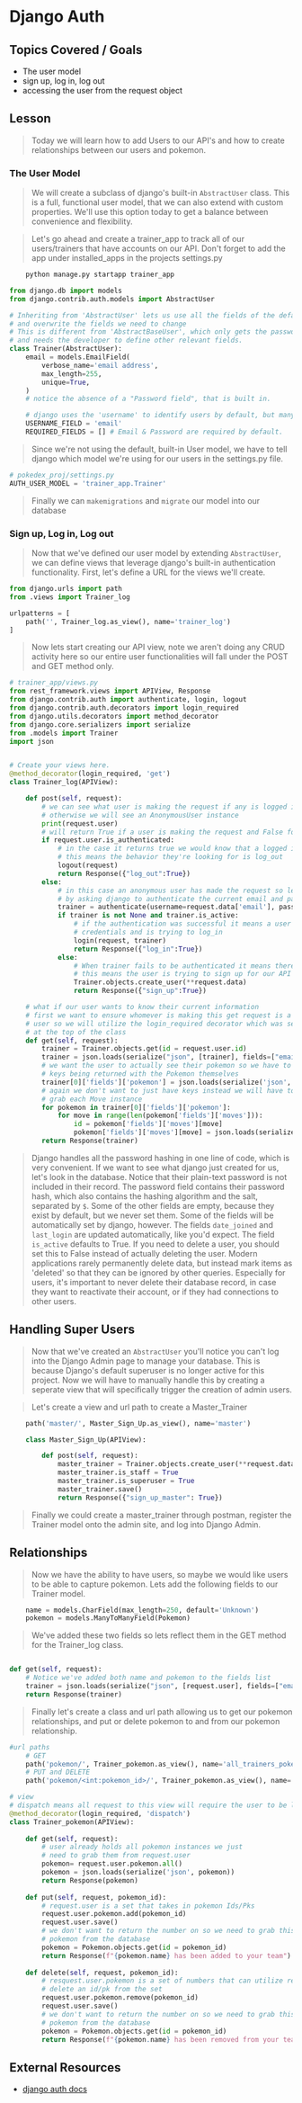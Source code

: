 # Django Auth

## Topics Covered / Goals

- The user model
- sign up, log in, log out
- accessing the user from the request object

## Lesson

> Today we will learn how to add Users to our API's and how to create relationships between our users and pokemon.

### The User Model

> We will create a subclass of django's built-in `AbstractUser` class. This is a full, functional user model, that we can also extend with custom properties. We'll use this option today to get a balance between convenience and flexibility.

> Let's go ahead and create a trainer_app to track all of our users/trainers that have accounts on our API. Don't forget to add the app under installed_apps in the projects settings.py

```bash
    python manage.py startapp trainer_app
```

  ```python
  from django.db import models
  from django.contrib.auth.models import AbstractUser

  # Inheriting from 'AbstractUser' lets us use all the fields of the default User,
  # and overwrite the fields we need to change
  # This is different from 'AbstractBaseUser', which only gets the password management features from the default User,
  # and needs the developer to define other relevant fields.
  class Trainer(AbstractUser):
      email = models.EmailField(
          verbose_name='email address',
          max_length=255,
          unique=True,
      )
      # notice the absence of a "Password field", that is built in.

      # django uses the 'username' to identify users by default, but many modern applications use 'email' instead
      USERNAME_FIELD = 'email'
      REQUIRED_FIELDS = [] # Email & Password are required by default.
  ```

> Since we're not using the default, built-in User model, we have to tell django which model we're using for our users in the settings.py file.

```python
# pokedex_proj/settings.py
AUTH_USER_MODEL = 'trainer_app.Trainer'
```
> Finally we can `makemigrations` and `migrate` our model into our database

### Sign up, Log in, Log out

> Now that we've defined our user model by extending `AbstractUser`, we can define views that leverage django's built-in authentication functionality. First, let's define a URL for the views we'll create.

```python
from django.urls import path
from .views import Trainer_log

urlpatterns = [
    path('', Trainer_log.as_view(), name='trainer_log')
]
```

> Now lets start creating our API view, note we aren't doing any CRUD activity here so our entire user functionalities will fall under the POST and GET method only. 

```python
# trainer_app/views.py
from rest_framework.views import APIView, Response
from django.contrib.auth import authenticate, login, logout
from django.contrib.auth.decorators import login_required
from django.utils.decorators import method_decorator
from django.core.serializers import serialize
from .models import Trainer
import json


# Create your views here.
@method_decorator(login_required, 'get')
class Trainer_log(APIView):

    def post(self, request):
        # we can see what user is making the request if any is logged in when the request was made
        # otherwise we will see an AnonymousUser instance
        print(request.user)
        # will return True if a user is making the request and False for AnonymousUser
        if request.user.is_authenticated:
            # in the case it returns true we would know that a logged in user is pinging this endpoint
            # this means the behavior they're looking for is log_out
            logout(request)
            return Response({"log_out":True})
        else:
            # in this case an anonymous user has made the request so lets try to see if we are creating or getting a user
            # by asking django to authenticate the current email and password to a user in our database
            trainer = authenticate(username=request.data['email'], password=request.data['password'])
            if trainer is not None and trainer.is_active:
                # if the authentication was successful it means a user in our databse exist with these
                # credentials and is trying to log_in
                login(request, trainer)
                return Response({"log_in":True})
            else:
                # When trainer fails to be authenticated it means there's no trainer existing with this credentials
                # this means the user is trying to sign up for our API
                Trainer.objects.create_user(**request.data)
                return Response({"sign_up":True})

    # what if our user wants to know their current information
    # first we want to ensure whomever is making this get request is a valid and logged in 
    # user so we will utilize the login_required decorator which was set by the method decorator
    # at the top of the class
    def get(self, request):
        trainer = Trainer.objects.get(id = request.user.id)
        trainer = json.loads(serialize("json", [trainer], fields=["email", "name", "pokemon"]))
        # we want the user to actually see their pokemon so we have to replace the
        # keys being returned with the Pokemon themselves
        trainer[0]['fields']['pokemon'] = json.loads(serialize('json', request.user.pokemon.all()))
        # again we don't want to just have keys instead we will have to iterate through and 
        # grab each Move instance
        for pokemon in trainer[0]['fields']['pokemon']:
            for move in range(len(pokemon['fields']['moves'])):
                id = pokemon['fields']['moves'][move]
                pokemon['fields']['moves'][move] = json.loads(serialize('json', [Move.objects.get(id = id)]))[0]
        return Response(trainer)
```

> Django handles all the password hashing in one line of code, which is very convenient. If we want to see what django just created for us, let's look in the database.
> Notice that their plain-text password is not included in their record. The password field contains their password hash, which also contains the hashing algorithm and the salt, separated by `$`. Some of the other fields are empty, because they exist by default, but we never set them. Some of the fields will be automatically set by django, however. The fields `date_joined` and `last_login` are updated automatically, like you'd expect. The field `is_active` defaults to True. If you need to delete a user, you should set this to False instead of actually deleting the user. Modern applications rarely permanently delete data, but instead mark items as 'deleted' so that they can be ignored by other queries. Especially for users, it's important to never delete their database record, in case they want to reactivate their account, or if they had connections to other users.

## Handling Super Users
> Now that we've created an `AbstractUser` you'll notice you can't log into the Django Admin page to manage your database. This is because Django's default superuser is no longer active for this project. Now we will have to manually handle this by creating a seperate view that will specifically trigger the creation of admin users.


> Let's create a view and url path to create a Master_Trainer

```python
    path('master/', Master_Sign_Up.as_view(), name='master')

    class Master_Sign_Up(APIView):

        def post(self, request):
            master_trainer = Trainer.objects.create_user(**request.data)
            master_trainer.is_staff = True
            master_trainer.is_superuser = True
            master_trainer.save()
            return Response({"sign_up_master": True})
```
> Finally we could create a master_trainer through postman, register the Trainer model onto the admin site, and log into Django Admin.

## Relationships

> Now we have the ability to have users, so maybe we would like users to be able to capture pokemon. Lets add the following fields to our Trainer model.

```python
    name = models.CharField(max_length=250, default='Unknown')
    pokemon = models.ManyToManyField(Pokemon)
```

> We've added these two fields so lets reflect them in the GET method for the Trainer_log class.

```python

def get(self, request):
    # Notice we've added both name and pokemon to the fields list
    trainer = json.loads(serialize("json", [request.user], fields=["email", "name", "pokemon"]))
    return Response(trainer)
```

> Finally let's create a class and url path allowing us to get our pokemon relationships, and put or delete pokemon to and from our pokemon relationship.

```python
#url paths
    # GET 
    path('pokemon/', Trainer_pokemon.as_view(), name='all_trainers_pokemon'),
    # PUT and DELETE
    path('pokemon/<int:pokemon_id>/', Trainer_pokemon.as_view(), name='add_or_sub_a_pokemon'),

# view
# dispatch means all request to this view will require the user to be logged in
@method_decorator(login_required, 'dispatch')
class Trainer_pokemon(APIView):
    
    def get(self, request):
        # user already holds all pokemon instances we just 
        # need to grab them from request.user
        pokemon= request.user.pokemon.all()
        pokemon = json.loads(serialize('json', pokemon))
        return Response(pokemon)
    
    def put(self, request, pokemon_id):
        # request.user is a set that takes in pokemon Ids/Pks
        request.user.pokemon.add(pokemon_id)
        request.user.save()
        # we don't want to return the number on so we need to grab this 
        # pokemon from the database
        pokemon = Pokemon.objects.get(id = pokemon_id)
        return Response(f"{pokemon.name} has been added to your team")
    
    def delete(self, request, pokemon_id):
        # resquest.user.pokemon is a set of numbers that can utilize remove to 
        # delete an id/pk from the set
        request.user.pokemon.remove(pokemon_id)
        request.user.save()
        # we don't want to return the number on so we need to grab this 
        # pokemon from the database
        pokemon = Pokemon.objects.get(id = pokemon_id)
        return Response(f"{pokemon.name} has been removed from your team")
```



## External Resources

- [django auth docs](https://docs.djangoproject.com/en/4.0/topics/auth/default/)

